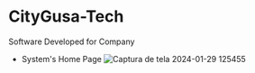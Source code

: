 # CityGusa-Tech
Software Developed for Company
- System's Home Page
![Captura de tela 2024-01-29 125455](https://github.com/waysterMelo/CityGusa-Tech/assets/57998761/d5d4f6cd-845e-4d79-a065-a5ac2c4794a5)
